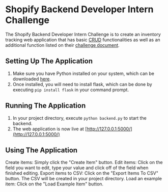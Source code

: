 # Shopify Backend Developer Intern Challenge
The Shopify Backend Developer Intern Challenge is to create an inventory tracking web application that has basic [CRUD](https://en.wikipedia.org/wiki/Create,_read,_update_and_delete)  functionalities as well as an additional function listed on their [challenge document](https://docs.google.com/document/d/1z9LZ_kZBUbg-O2MhZVVSqTmvDko5IJWHtuFmIu_Xg1A/edit).
## Setting Up The Application
1. Make sure you have Python installed on your system, which can be downloaded [here](https://www.python.org/downloads/).
2. Once installed, you will need to install flask, which can be done by executing `pip install flask` in your command prompt.
## Running The Application
1. In your project directory, execute `python backend.py` to start the backend.
2. The web application is now live at [http://127.0.0.1:5000/](http://127.0.0.1:5000/)
## Using The Application
Create items: Simply click the "Create Item" button.
Edit items: Click on the field you want to edit, type your value and click off of the field when finished editing.
Export items to CSV: Click on the "Export Items To CSV" button. The CSV will be created in your project directory.
Load an example item: Click on the "Load Example Item" button.
